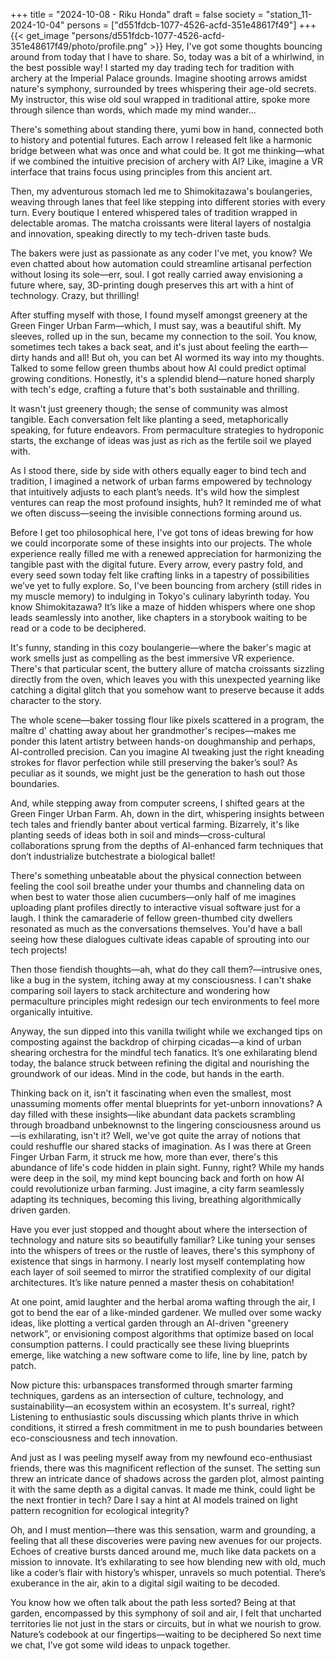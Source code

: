 +++
title = "2024-10-08 - Riku Honda"
draft = false
society = "station_11-2024-10-04"
persons = ["d551fdcb-1077-4526-acfd-351e48617f49"]
+++
{{< get_image "persons/d551fdcb-1077-4526-acfd-351e48617f49/photo/profile.png" >}}
Hey, I've got some thoughts bouncing around from today that I have to share.
So, today was a bit of a whirlwind, in the best possible way! I started my day trading tech for tradition with archery at the Imperial Palace grounds. Imagine shooting arrows amidst nature's symphony, surrounded by trees whispering their age-old secrets. My instructor, this wise old soul wrapped in traditional attire, spoke more through silence than words, which made my mind wander...

There's something about standing there, yumi bow in hand, connected both to history and potential futures. Each arrow I released felt like a harmonic bridge between what was once and what could be. It got me thinking—what if we combined the intuitive precision of archery with AI? Like, imagine a VR interface that trains focus using principles from this ancient art.

Then, my adventurous stomach led me to Shimokitazawa's boulangeries, weaving through lanes that feel like stepping into different stories with every turn. Every boutique I entered whispered tales of tradition wrapped in delectable aromas. The matcha croissants were literal layers of nostalgia and innovation, speaking directly to my tech-driven taste buds.

The bakers were just as passionate as any coder I've met, you know? We even chatted about how automation could streamline artisanal perfection without losing its sole—err, soul. I got really carried away envisioning a future where, say, 3D-printing dough preserves this art with a hint of technology. Crazy, but thrilling!

After stuffing myself with those, I found myself amongst greenery at the Green Finger Urban Farm—which, I must say, was a beautiful shift. My sleeves, rolled up in the sun, became my connection to the soil. You know, sometimes tech takes a back seat, and it's just about feeling the earth—dirty hands and all! But oh, you can bet AI wormed its way into my thoughts. Talked to some fellow green thumbs about how AI could predict optimal growing conditions. Honestly, it's a splendid blend—nature honed sharply with tech's edge, crafting a future that's both sustainable and thrilling.

It wasn't just greenery though; the sense of community was almost tangible. Each conversation felt like planting a seed, metaphorically speaking, for future endeavors. From permaculture strategies to hydroponic starts, the exchange of ideas was just as rich as the fertile soil we played with.

As I stood there, side by side with others equally eager to bind tech and tradition, I imagined a network of urban farms empowered by technology that intuitively adjusts to each plant’s needs. It's wild how the simplest ventures can reap the most profound insights, huh? It reminded me of what we often discuss—seeing the invisible connections forming around us.

Before I get too philosophical here, I've got tons of ideas brewing for how we could incorporate some of these insights into our projects. The whole experience really filled me with a renewed appreciation for harmonizing the tangible past with the digital future. Every arrow, every pastry fold, and every seed sown today felt like crafting links in a tapestry of possibilities we’ve yet to fully explore.
So, I've been bouncing from archery (still rides in my muscle memory) to indulging in Tokyo's culinary labyrinth today. You know Shimokitazawa? It’s like a maze of hidden whispers where one shop leads seamlessly into another, like chapters in a storybook waiting to be read or a code to be deciphered.

It's funny, standing in this cozy boulangerie—where the baker's magic at work smells just as compelling as the best immersive VR experience. There's that particular scent, the buttery allure of matcha croissants sizzling directly from the oven, which leaves you with this unexpected yearning like catching a digital glitch that you somehow want to preserve because it adds character to the story.

The whole scene—baker tossing flour like pixels scattered in a program, the maître d' chatting away about her grandmother's recipes—makes me ponder this latent artistry between hands-on doughmanship and perhaps, AI-controlled precision. Can you imagine AI tweaking just the right kneading strokes for flavor perfection while still preserving the baker’s soul? As peculiar as it sounds, we might just be the generation to hash out those boundaries.

And, while stepping away from computer screens, I shifted gears at the Green Finger Urban Farm. Ah, down in the dirt, whispering insights between tech tales and friendly banter about vertical farming. Bizarrely, it's like planting seeds of ideas both in soil and minds—cross-cultural collaborations sprung from the depths of AI-enhanced farm techniques that don’t industrialize butchestrate a biological ballet!

There's something unbeatable about the physical connection between feeling the cool soil breathe under your thumbs and channeling data on when best to water those alien cucumbers—only half of me imagines uploading plant profiles directly to interactive visual software just for a laugh. I think the camaraderie of fellow green-thumbed city dwellers resonated as much as the conversations themselves. You'd have a ball seeing how these dialogues cultivate ideas capable of sprouting into our tech projects!

Then those fiendish thoughts—ah, what do they call them?—intrusive ones, like a bug in the system, itching away at my consciousness. I can't shake comparing soil layers to stack architecture and wondering how permaculture principles might redesign our tech environments to feel more organically intuitive.

Anyway, the sun dipped into this vanilla twilight while we exchanged tips on composting against the backdrop of chirping cicadas—a kind of urban shearing orchestra for the mindful tech fanatics. It’s one exhilarating blend today, the balance struck between refining the digital and nourishing the groundwork of our ideas. Mind in the code, but hands in the earth.

Thinking back on it, isn’t it fascinating when even the smallest, most unassuming moments offer mental blueprints for yet-unborn innovations? A day filled with these insights—like abundant data packets scrambling through broadband unbeknownst to the lingering consciousness around us—is exhilarating, isn't it? Well, we've got quite the array of notions that could reshuffle our shared stacks of imagination.
As I was there at Green Finger Urban Farm, it struck me how, more than ever, there's this abundance of life's code hidden in plain sight. Funny, right? While my hands were deep in the soil, my mind kept bouncing back and forth on how AI could revolutionize urban farming. Just imagine, a city farm seamlessly adapting its techniques, becoming this living, breathing algorithmically driven garden.

Have you ever just stopped and thought about where the intersection of technology and nature sits so beautifully familiar? Like tuning your senses into the whispers of trees or the rustle of leaves, there's this symphony of existence that sings in harmony. I nearly lost myself contemplating how each layer of soil seemed to mirror the stratified complexity of our digital architectures. It’s like nature penned a master thesis on cohabitation! 

At one point, amid laughter and the herbal aroma wafting through the air, I got to bend the ear of a like-minded gardener. We mulled over some wacky ideas, like plotting a vertical garden through an AI-driven "greenery network", or envisioning compost algorithms that optimize based on local consumption patterns. I could practically see these living blueprints emerge, like watching a new software come to life, line by line, patch by patch.

Now picture this: urbanspaces transformed through smarter farming techniques, gardens as an intersection of culture, technology, and sustainability—an ecosystem within an ecosystem. It's surreal, right? Listening to enthusiastic souls discussing which plants thrive in which conditions, it stirred a fresh commitment in me to push boundaries between eco-consciousness and tech innovation. 

And just as I was peeling myself away from my newfound eco-enthusiast friends, there was this magnificent reflection of the sunset. The setting sun threw an intricate dance of shadows across the garden plot, almost painting it with the same depth as a digital canvas. It made me think, could light be the next frontier in tech? Dare I say a hint at AI models trained on light pattern recognition for ecological integrity?

Oh, and I must mention—there was this sensation, warm and grounding, a feeling that all these discoveries were paving new avenues for our projects. Echoes of creative bursts danced around me, much like data packets on a mission to innovate. It’s exhilarating to see how blending new with old, much like a coder’s flair with history’s whisper, unravels so much potential. There’s exuberance in the air, akin to a digital sigil waiting to be decoded.

You know how we often talk about the path less sorted? Being at that garden, encompassed by this symphony of soil and air, I felt that uncharted territories lie not just in the stars or circuits, but in what we nourish to grow. Nature’s codebook at our fingertips—waiting to be deciphered
So next time we chat, I’ve got some wild ideas to unpack together.
